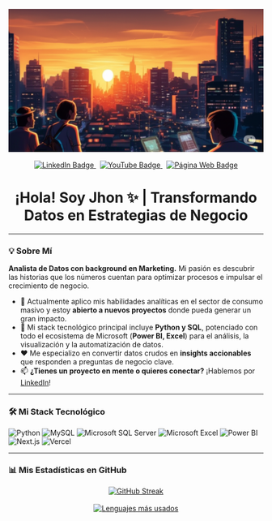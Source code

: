 <p align="center">
  <img src="https://github.com/Kennethguerra3/Kennethguerra3/blob/main/futurista.png" width="800"/>
</p>

<p align="center">
  <a href="https://www.linkedin.com/in/kennethguerras" target="_blank">
    <img src="https://img.shields.io/badge/LinkedIn-0077B5?style=for-the-badge&logo=linkedin&logoColor=white" alt="LinkedIn Badge"/>
  </a>
  &nbsp;
  <a href="URL-DE-TU-YOUTUBE" target="_blank"> <img src="https://img.shields.io/badge/YouTube-red?style=for-the-badge&logo=youtube&logoColor=white" alt="YouTube Badge"/>
  </a>
  &nbsp;
  <a href="https://www.warbush.com/" target="_blank">
    <img src="https://img.shields.io/badge/Página_Web-000000?style=for-the-badge&logo=dev.to&logoColor=white" alt="Página Web Badge"/>
  </a>
</p>

<div align="center">
  <h1>
    ¡Hola! Soy Jhon ✨ | Transformando Datos en Estrategias de Negocio
  </h1>
</div>

---

### 💡 Sobre Mí

**Analista de Datos con background en Marketing.** Mi pasión es descubrir las historias que los números cuentan para optimizar procesos e impulsar el crecimiento de negocio.

* 🔭 Actualmente aplico mis habilidades analíticas en el sector de consumo masivo y estoy **abierto a nuevos proyectos** donde pueda generar un gran impacto.
* 🌱 Mi stack tecnológico principal incluye **Python y SQL**, potenciado con todo el ecosistema de Microsoft (**Power BI, Excel**) para el análisis, la visualización y la automatización de datos.
* ❤️ Me especializo en convertir datos crudos en **insights accionables** que responden a preguntas de negocio clave.
* 📫 **¿Tienes un proyecto en mente o quieres conectar?** ¡Hablemos por [LinkedIn](https://www.linkedin.com/in/kennethguerras)!

---

### 🛠️ Mi Stack Tecnológico

<p align="left">
  <img src="https://img.shields.io/badge/Python-3776AB?style=for-the-badge&logo=python&logoColor=white" alt="Python"/>
  <img src="https://img.shields.io/badge/MySQL-4479A1?style=for-the-badge&logo=mysql&logoColor=white" alt="MySQL"/>
  <img src="https://img.shields.io/badge/Microsoft%20SQL%20Server-CC2927?style=for-the-badge&logo=microsoft-sql-server&logoColor=white" alt="Microsoft SQL Server"/>
  <img src="https://img.shields.io/badge/Microsoft_Excel-217346?style=for-the-badge&logo=microsoft-excel&logoColor=white" alt="Microsoft Excel"/>
  <img src="https://img.shields.io/badge/Power_BI-F2C811?style=for-the-badge&logo=power-bi&logoColor=white" alt="Power BI"/>
  <br> <img src="https://img.shields.io/badge/Next.js-000000?style=for-the-badge&logo=next.js&logoColor=white" alt="Next.js"/>
  <img src="https://img.shields.io/badge/Vercel-000000?style=for-the-badge&logo=vercel&logoColor=white" alt="Vercel"/>
</p>

---

### 📊 Mis Estadísticas en GitHub

<p align="center">
  <a href="https://git.io/streak-stats">
    <img src="http://github-readme-streak-stats.herokuapp.com?user=Kennethguerra3&theme=dark&background=000000" alt="GitHub Streak"/>
  </a>
  <br><br> <a href="https://github.com/anuraghazra/github-readme-stats">
    <img src="https://github-readme-stats.vercel.app/api/top-langs/?username=Kennethguerra3&layout=compact&theme=vision-friendly-dark&locale=es" alt="Lenguajes más usados"/>
  </a>
</p>
